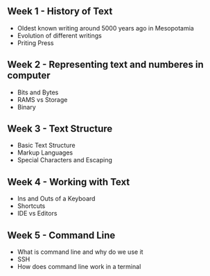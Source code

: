 ## Week 1 - History of Text
- Oldest known writing around 5000 years ago in Mesopotamia
- Evolution of different writings
- Priting Press

## Week 2 - Representing text and numberes in computer
- Bits and Bytes
- RAMS vs Storage
- Binary

## Week 3 - Text Structure
- Basic Text Structure
- Markup Languages
- Special Characters and Escaping

## Week 4 - Working with Text
- Ins and Outs of a Keyboard
- Shortcuts
- IDE vs Editors

## Week 5 - Command Line 
- What is command line and why do we use it
- SSH
- How does command line work in a terminal 
